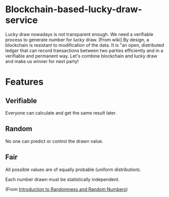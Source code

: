 # Blockchain-based-lucky-draw-service
Lucky draw nowadays is not transparent enough. We need a verifiable process to generate number for lucky draw. [From wiki] By design, a blockchain is resistant to modification of the data. It is "an open, distributed ledger that can record transactions between two parties efficiently and in a verifiable and permanent way. Let's combine blockchain and lucky draw and make us winner for next party!

# Features

## Verifiable
Everyone can calculate and get the same result later.

## Random
No one can predict or control the drawn value.

## Fair
All possible values are of equally probable (uniform distribution).

Each number drawn must be statistically independent.

(From [Introduction to Randomness and Random Numbers](https://www.random.org/randomness/))
